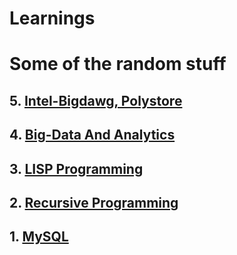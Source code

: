 # Learnings

# Some of the random stuff

## 5. [Intel-Bigdawg, Polystore](https://github.com/sandeep-iitr/Learnings-Big-Data/tree/master/bigdawg)

## 4. [Big-Data And Analytics](https://github.com/sandeep-iitr/Learnings-Big-Data/tree/master/big-data)

## 3. [LISP Programming](https://github.com/sandeep-iitr/Learnings/tree/master/LISP-Programming)

## 2. [Recursive Programming](https://github.com/sandeep-iitr/Learnings/tree/master/recursive-programs)

## 1. [MySQL](https://github.com/sandeep-iitr/Learnings/tree/master/mySQL)
